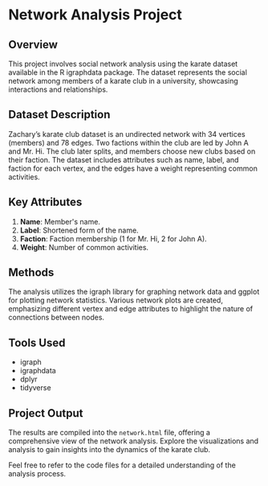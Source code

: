 # Network Analysis Project

## Overview

This project involves social network analysis using the karate dataset available in the R igraphdata package. The dataset represents the social network among members of a karate club in a university, showcasing interactions and relationships.

## Dataset Description

Zachary’s karate club dataset is an undirected network with 34 vertices (members) and 78 edges. Two factions within the club are led by John A and Mr. Hi. The club later splits, and members choose new clubs based on their faction. The dataset includes attributes such as name, label, and faction for each vertex, and the edges have a weight representing common activities.

## Key Attributes

1. **Name**: Member's name.
2. **Label**: Shortened form of the name.
3. **Faction**: Faction membership (1 for Mr. Hi, 2 for John A).
4. **Weight**: Number of common activities.

## Methods

The analysis utilizes the igraph library for graphing network data and ggplot for plotting network statistics. Various network plots are created, emphasizing different vertex and edge attributes to highlight the nature of connections between nodes.

## Tools Used

- igraph
- igraphdata
- dplyr
- tidyverse


## Project Output

The results are compiled into the `network.html` file, offering a comprehensive view of the network analysis. Explore the visualizations and analysis to gain insights into the dynamics of the karate club.

Feel free to refer to the code files for a detailed understanding of the analysis process.